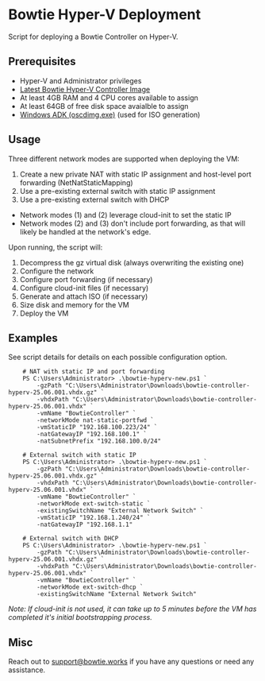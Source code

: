 # Bowtie Hyper-V Deployment 

Script for deploying a Bowtie Controller on Hyper-V.

## Prerequisites

- Hyper-V and Administrator privileges
- [Latest Bowtie Hyper-V Controller Image](https://api.bowtie.works/platforms/Hyper-V) 
- At least 4GB RAM and 4 CPU cores available to assign
- At least 64GB of free disk space avaialble to assign
- [Windows ADK (oscdimg.exe)](https://learn.microsoft.com/en-us/windows-hardware/get-started/adk-install) (used for ISO generation)


## Usage

Three different network modes are supported when deploying the VM:

1. Create a new private NAT with static IP assignment and host-level port forwarding (NetNatStaticMapping)
2. Use a pre-existing external switch with static IP assignment
3. Use a pre-existing external switch with DHCP

- Network modes (1) and (2) leverage cloud-init to set the static IP
- Network modes (2) and (3) don't include port forwarding, as that will likely be handled at the network's edge.

Upon running, the script will: 

1. Decompress the gz virtual disk (always overwriting the existing one)
2. Configure the network 
3. Configure port forwarding (if necessary)
4. Configure cloud-init files (if necessary)
5. Generate and attach ISO (if necessary)
6. Size disk and memory for the VM 
7. Deploy the VM

## Examples

See script details for details on each possible configuration option.

```
    # NAT with static IP and port forwarding
    PS C:\Users\Administrator> .\bowtie-hyperv-new.ps1 `
        -gzPath "C:\Users\Administrator\Downloads\bowtie-controller-hyperv-25.06.001.vhdx.gz" `
        -vhdxPath "C:\Users\Administrator\Downloads\bowtie-controller-hyperv-25.06.001.vhdx" `
        -vmName "BowtieController" `
        -networkMode nat-static-portfwd `
        -vmStaticIP "192.168.100.223/24" `
        -natGatewayIP "192.168.100.1" `
        -natSubnetPrefix "192.168.100.0/24"
```

```
    # External switch with static IP
    PS C:\Users\Administrator> .\bowtie-hyperv-new.ps1 `
        -gzPath "C:\Users\Administrator\Downloads\bowtie-controller-hyperv-25.06.001.vhdx.gz" `
        -vhdxPath "C:\Users\Administrator\Downloads\bowtie-controller-hyperv-25.06.001.vhdx" `
        -vmName "BowtieController" `
        -networkMode ext-switch-static `
        -existingSwitchName "External Network Switch" `
        -vmStaticIP "192.168.1.240/24" `
        -natGatewayIP "192.168.1.1"
```

```
    # External switch with DHCP
    PS C:\Users\Administrator> .\bowtie-hyperv-new.ps1 `
        -gzPath "C:\Users\Administrator\Downloads\bowtie-controller-hyperv-25.06.001.vhdx.gz" `
        -vhdxPath "C:\Users\Administrator\Downloads\bowtie-controller-hyperv-25.06.001.vhdx" `
        -vmName "BowtieController" `
        -networkMode ext-switch-dhcp `
        -existingSwitchName "External Network Switch"
```

*Note: If cloud-init is not used, it can take up to 5 minutes before the VM has completed it's initial bootstrapping process.*

## Misc
Reach out to support@bowtie.works if you have any questions or need any assistance.